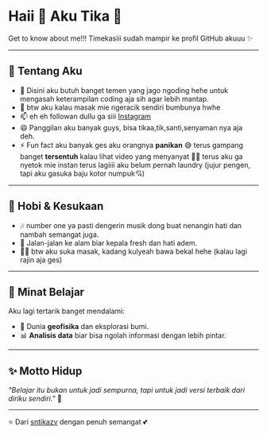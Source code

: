 # Haii 👋 Aku Tika 🌸  

Get to know about me!!!
Timekasiii sudah mampir ke profil GitHub akuuu ✨  

---

## 🌷 Tentang Aku   
- 🤔 Disini aku butuh banget temen yang jago ngoding hehe untuk mengasah keterampilan coding aja sih agar lebih mantap.  
- 💬 btw aku kalau masak mie ngeracik sendiri bumbunya hwhe
- 📫 eh eh followan dullu ga siii [Instagram](https://instagram.com/sntikazv)   
- 😄 Panggilan aku banyak guys, bisa tikaa,tik,santi,senyaman nya aja deh.  
- ⚡ Fun fact aku banyak ges aku orangnya **panikan** 😅 terus gampang banget **tersentuh** kalau lihat video yang menyanyat 🥺💖 terus aku ga nyetok mie instan terus lagiiii aku belum pernah laundry (jujur pengen, tapi aku gasuka baju kotor numpuk💘)

---

## 💖 Hobi & Kesukaan
- 🎶 number one ya pasti dengerin musik dong buat nenangin hati dan nambah semangat juga.
- 🌿 Jalan-jalan ke alam biar kepala fresh dan hati adem.  
- 🧑‍🍳 btw aku suka masak, kadang kulyeah bawa bekal hehe (kalau lagi rajin aja ges)

---

## 🌱 Minat Belajar
Aku lagi tertarik banget mendalami:  
- 🔬 Dunia **geofisika** dan eksplorasi bumi.  
- 📊 **Analisis data** biar bisa ngolah informasi dengan lebih pintar.   

---

## ✨ Motto Hidup
_"Belajar itu bukan untuk jadi sempurna, tapi untuk jadi versi terbaik dari diriku sendiri."_ 🌸  

---

⭐️ Dari [sntikazv](https://github.com/sntikazv) dengan penuh semangat 💕
